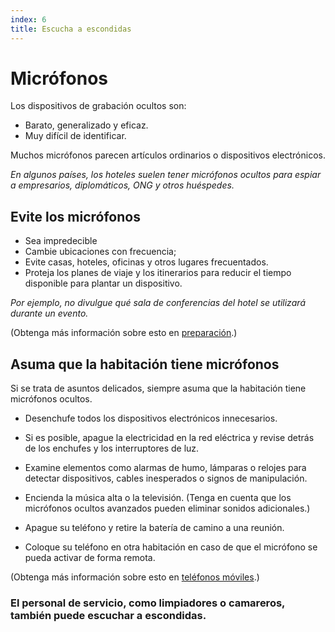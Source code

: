 ```yaml
---
index: 6
title: Escucha a escondidas
---
```

# Micrófonos

Los dispositivos de grabación ocultos son:

*   Barato, generalizado y eficaz.
*   Muy difícil de identificar.

Muchos micrófonos parecen artículos ordinarios o dispositivos electrónicos.

_En algunos países, los hoteles suelen tener micrófonos ocultos para espiar a empresarios, diplomáticos, ONG y otros huéspedes._

## Evite los micrófonos

*   Sea impredecible
*   Cambie ubicaciones con frecuencia;
*   Evite casas, hoteles, oficinas y otros lugares frecuentados.
*   Proteja los planes de viaje y los itinerarios para reducir el tiempo disponible para plantar un dispositivo.

_Por ejemplo, no divulgue qué sala de conferencias del hotel se utilizará durante un evento._

(Obtenga más información sobre esto en [preparación](umbrella://travel/preparation).)

## Asuma que la habitación tiene micrófonos

Si se trata de asuntos delicados, siempre asuma que la habitación tiene micrófonos ocultos.

*   Desenchufe todos los dispositivos electrónicos innecesarios.

*   Si es posible, apague la electricidad en la red eléctrica y revise detrás de los enchufes y los interruptores de luz.

*   Examine elementos como alarmas de humo, lámparas o relojes para detectar dispositivos, cables inesperados o signos de manipulación.

*   Encienda la música alta o la televisión. (Tenga en cuenta que los micrófonos ocultos avanzados pueden eliminar sonidos adicionales.)

*   Apague su teléfono y retire la batería de camino a una reunión.

*   Coloque su teléfono en otra habitación en caso de que el micrófono se pueda activar de forma remota.

(Obtenga más información sobre esto en [teléfonos móviles](umbrella://communications/mobile-phones).)

### El personal de servicio, como limpiadores o camareros, también puede escuchar a escondidas.